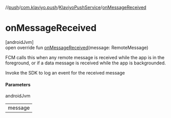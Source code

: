 //[push](../../../index.md)/[com.klaviyo.push](../index.md)/[KlaviyoPushService](index.md)/[onMessageReceived](on-message-received.md)

# onMessageReceived

[androidJvm]\
open override fun [onMessageReceived](on-message-received.md)(message: RemoteMessage)

FCM calls this when any remote message is received while the app is in the foreground, or if a data message is received while the app is backgrounded.

Invoke the SDK to log an event for the received message

#### Parameters

androidJvm

| |
|---|
| message |
